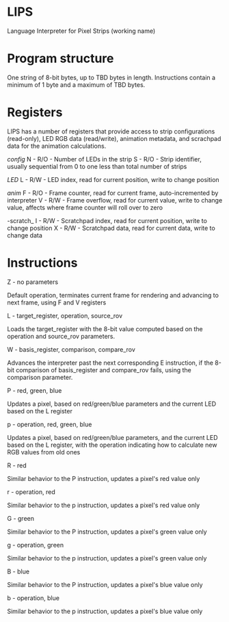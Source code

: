 # LIPS
Language Interpreter for Pixel Strips (working name)

# Program structure

One string of 8-bit bytes, up to TBD bytes in length. Instructions contain a minimum of 1 byte and a maximum of TBD bytes.

# Registers

LIPS has a number of registers that provide access to strip configurations (read-only), LED RGB data (read/write), animation metadata, and scrachpad data for the animation calculations. 

_config_
N - R/O - Number of LEDs in the strip 
S - R/O - Strip identifier, usually sequential from 0 to one less than total number of strips

_LED_
L - R/W - LED index, read for current position, write to change position

_anim_
F - R/O - Frame counter, read for current frame, auto-incremented by interpreter
V - R/W - Frame overflow, read for current value, write to change value, affects where frame counter will roll over to zero

-scratch_
I - R/W - Scratchpad index, read for current position, write to change position
X - R/W - Scratchpad data, read for current data, write to change data

# Instructions

Z - no parameters

Default operation, terminates current frame for rendering and advancing to next frame, using F and V registers

L - target_register, operation, source_rov

Loads the target_register with the 8-bit value computed based on the operation and source_rov parameters.

W - basis_register, comparison, compare_rov

Advances the interpreter past the next corresponding E instruction, if the 8-bit comparison of basis_register and compare_rov fails, using the comparison parameter. 

P - red, green, blue

Updates a pixel, based on red/green/blue parameters and the current LED based on the L register

p - operation, red, green, blue

Updates a pixel, based on red/green/blue parameters, and the current LED based on the L register, with the operation indicating how to calculate new RGB values from old ones

R - red

Similar behavior to the P instruction, updates a pixel's red value only

r - operation, red

Similar behavior to the p instruction, updates a pixel's red value only

G - green

Similar behavior to the P instruction, updates a pixel's green value only

g - operation, green

Similar behavior to the p instruction, updates a pixel's green value only

B - blue

Similar behavior to the P instruction, updates a pixel's blue value only

b - operation, blue

Similar behavior to the p instruction, updates a pixel's blue value only

